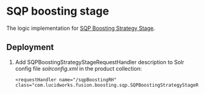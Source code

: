 # SQP  boosting stage

The logic implementation for
[SQP Boosting Strategy Stage](../vector-search-integration/sqp-boosting-pipeline/SQPBoostingStrategy.js).

## Deployment
1. Add SQPBoostingStrategyStageRequestHandler description to Solr config file _solrconfig.xml_ in the product collection:
   ```
   <requestHandler name="/sqpBoostingRH" class="com.lucidworks.fusion.boosting.sqp.SQPBoostingStrategyStageRequestHandler"/>
   ```
